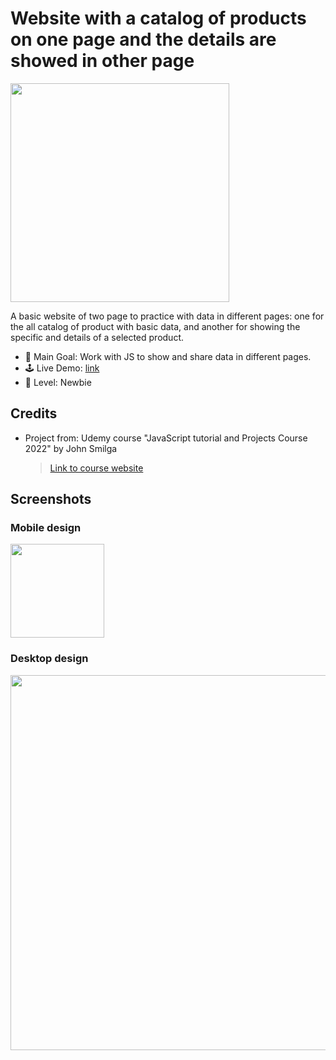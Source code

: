 # Website with a catalog of products on one page and the details are showed in other page

<img src="./data/screenshot_desktop.jpg" width="350">

A basic website of two page to practice with data in different pages: one for the all catalog of product with basic data, and another for showing the specific and details of a selected product.

- 🎯 Main Goal: Work with JS to show and share data in different pages.
- 🕹️ Live Demo: [link](https://orses.github.io/vanilla_javascript/website_products/src/)
- 🔵 Level: Newbie

## Credits

- Project from: Udemy course "JavaScript tutorial and Projects Course 2022" by John Smilga

  > [Link to course website](https://www.udemy.com/course/javascript-tutorial-for-beginners-w/)

 <!--  The current project is based on the one that appears in the credits, but it is not exactly the same, since it incorporates small adaptations and personal experimentations like

  - the attribution on HTML and CSS
  - the mobile design
  - using a different organization for files and functions on JS. -->

## Screenshots

### Mobile design

<img src="./data/screenshot_mobile_375.jpg" width="150">

### Desktop design

<img src="./data/screenshot_desktop.jpg" width="600">
